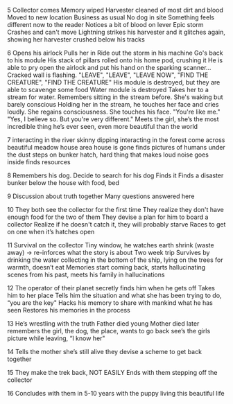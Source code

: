5
Collector comes
Memory wiped
Harvester cleaned of most dirt and blood
Moved to new location
Business as usual
No dog in site
Something feels different now to the reader
Notices a bit of blood on lever
Epic storm
Crashes and can't move
Lightning strikes his harvester and it glitches again, showing her harvester crushed below his tracks

6
Opens his airlock
Pulls her in
Ride out the storm in his machine
Go's back to his module
His stack of pillars rolled onto his home pod, crushing it
He is able to pry open the airlock and put his hand on the sparking scanner...
Cracked wall is flashing. "LEAVE", "LEAVE", "LEAVE NOW", "FIND THE CREATURE", "FIND THE CREATURE"
His module is destroyed, but they are able to scavenge some food
Water module is destroyed
Takes her to a stream for water. Remembers sitting in the stream before.
She's waking but barely conscious
Holding her in the stream, he touches her face and cries loudly. She regains consciousness.
She touches his face. "You're like me."
"Yes, I believe so. But you're very different."
Meets the girl, she’s the most incredible thing he’s ever seen, even more beautiful than the world

7
interacting in the river
skinny dipping
interacting in the forest
come across beautiful meadow
house area
house is gone
finds pictures of humans under the dust
steps on bunker hatch, hard thing that makes loud noise
goes inside
finds resources

8
Remembers his dog.
Decide to search for his dog
Finds it
Finds a disaster bunker below the house with food, bed

9
Discussion about truth together
Many questions answered here

10
They both see the collector for the first time
They realize they don't have enough food for the two of them
They devise a plan for him to board a collector
Realize if he doesn't catch it, they will probably starve
Races to get on one when it’s hatches open

11
Survival on the collector
Tiny window, he watches earth shrink (waste away) -> re-inforces what the story is about
Two week trip
Survives by drinking the water collecting in the bottom of the ship, lying on the trees for warmth, doesn’t eat
Memories start coming back, starts hallucinating scenes from his past, meets his family in hallucinations

12
The operator of their planet secretly finds him when he gets off
Takes him to her place
Tells him the situation and what she has been trying to do, “you are the key"
Hacks his memory to share with mankind what he has seen
Restores his memories in the process

13
He’s wrestling with the truth
Father died young
Mother died later
remembers the girl, the dog, the place, wants to go back
see’s the girls picture while leaving, “I know her"

14
Tells the mother she’s still alive
they devise a scheme to get back together

15
They make the trek back, NOT EASILY
Ends with them stepping off the collector

16
Concludes with them in 5-10 years with the puppy living this beautiful life
